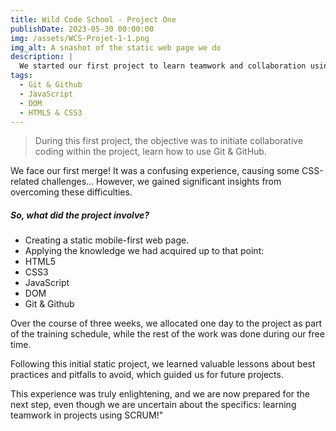 ```yaml
---
title: Wild Code School - Project One
publishDate: 2023-05-30 00:00:00
img: /assets/WCS-Projet-1-1.png
img_alt: A snashot of the static web page we do
description: |
  We started our first project to learn teamwork and collaboration using a version control system.
tags:
  - Git & Github
  - JavaScript
  - DOM
  - HTML5 & CSS3
---
```


> During this first project, the objective was to initiate collaborative coding within the project, learn how to use Git & GitHub.

We face our first merge! It was a confusing experience, causing some CSS-related challenges... However, we gained significant insights from overcoming these difficulties.

##### So, what did the project involve?

- Creating a static mobile-first web page.
- Applying the knowledge we had acquired up to that point:
- HTML5
- CSS3
- JavaScript
- DOM
- Git & Github

Over the course of three weeks, we allocated one day to the project as part of the training schedule, while the rest of the work was done during our free time.

Following this initial static project, we learned valuable lessons about best practices and pitfalls to avoid, which guided us for future projects.

This experience was truly enlightening, and we are now prepared for the next step, even though we are uncertain about the specifics: learning teamwork in projects using SCRUM!"
